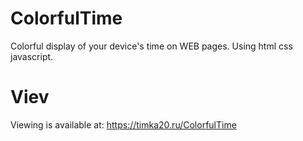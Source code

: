 # ColorfulTime
Colorful display of your device's time on WEB pages. Using html css javascript.

# Viev
Viewing is available at: https://timka20.ru/ColorfulTime
